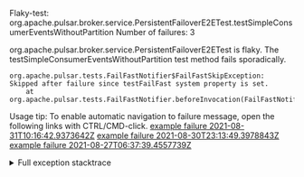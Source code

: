         
Flaky-test: org.apache.pulsar.broker.service.PersistentFailoverE2ETest.testSimpleConsumerEventsWithoutPartition
Number of failures: 3

org.apache.pulsar.broker.service.PersistentFailoverE2ETest is flaky. The testSimpleConsumerEventsWithoutPartition test method fails sporadically.

```
org.apache.pulsar.tests.FailFastNotifier$FailFastSkipException: Skipped after failure since testFailFast system property is set.
	at org.apache.pulsar.tests.FailFastNotifier.beforeInvocation(FailFastNotifier.java:88)

```

Usage tip: To enable automatic navigation to failure message, open the following links with CTRL/CMD-click.
[example failure 2021-08-31T10:16:42.9373642Z](https://github.com/apache/pulsar/runs/3471501156?check_suite_focus=true#step:10:2139)
[example failure 2021-08-30T23:13:49.3978843Z](https://github.com/apache/pulsar/runs/3467152431?check_suite_focus=true#step:9:1445)
[example failure 2021-08-27T06:37:39.4557739Z](https://github.com/apache/pulsar/runs/3440411059?check_suite_focus=true#step:9:3367)


<details>
<summary>Full exception stacktrace</summary>
<code><pre>
org.apache.pulsar.tests.FailFastNotifier$FailFastSkipException: Skipped after failure since testFailFast system property is set.
	at org.apache.pulsar.tests.FailFastNotifier.beforeInvocation(FailFastNotifier.java:88)

</pre></code>
</details>

